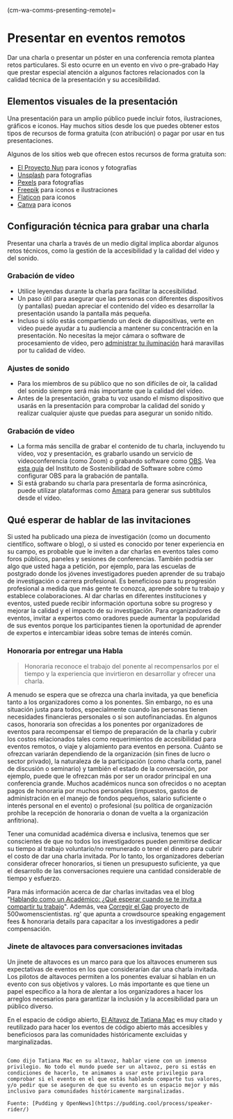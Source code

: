 (cm-wa-comms-presenting-remote)=
# Presentar en eventos remotos

Dar una charla o presentar un póster en una conferencia remota plantea retos particulares. Si esto ocurre en un evento en vivo o pre-grabado Hay que prestar especial atención a algunos factores relacionados con la calidad técnica de la presentación y su accesibilidad.

## Elementos visuales de la presentación

Una presentación para un amplio público puede incluir fotos, ilustraciones, gráficos e iconos. Hay muchos sitios desde los que puedes obtener estos tipos de recursos de forma gratuita (con atribución) o pagar por usar en tus presentaciones.

Algunos de los sitios web que ofrecen estos recursos de forma gratuita son:

* [El Proyecto Nun](https://thenounproject.com) para iconos y fotografías
* [Unsplash](https://unsplash.com) para fotografías
* [Pexels](https://www.pexels.com) para fotografías
* [Freepik](https://www.freepik.com/free-photos-vectors/english) para iconos e ilustraciones
* [Flaticon](https://www.flaticon.com/free-icons/english) para iconos
* [Canva](https://www.canva.com) para iconos

## Configuración técnica para grabar una charla

Presentar una charla a través de un medio digital implica abordar algunos retos técnicos, como la gestión de la accesibilidad y la calidad del vídeo y del sonido.

### Grabación de vídeo

* Utilice leyendas durante la charla para facilitar la accesibilidad.
* Un paso útil para asegurar que las personas con diferentes dispositivos (y pantallas) puedan apreciar el contenido del vídeo es desarrollar la presentación usando la pantalla más pequeña.
* Incluso si sólo estás compartiendo un deck de diapositivas, verte en video puede ayudar a tu audiencia a mantener su concentración en la presentación. No necesitas la mejor cámara o software de procesamiento de vídeo, pero [administrar tu iluminación](https://www.youtube.com/watch?v=rGcAM1CNEU0&ab_channel=Wirecutter) hará maravillas por tu calidad de vídeo.

### Ajustes de sonido

* Para los miembros de su público que no son difíciles de oír, la calidad del sonido siempre será más importante que la calidad del vídeo.
* Antes de la presentación, graba tu voz usando el mismo dispositivo que usarás en la presentación para comprobar la calidad del sonido y realizar cualquier ajuste que puedas para asegurar un sonido nítido.

### Grabación de vídeo

* La forma más sencilla de grabar el contenido de tu charla, incluyendo tu vídeo, voz y presentación, es grabarlo usando un servicio de videoconferencia (como Zoom) o grabando software como [OBS](https://obsproject.com). Vea [esta guía](https://software.ac.uk/fellowship-programme/2019/application-video-guide) del Instituto de Sostenibilidad de Software sobre cómo configurar OBS para la grabación de pantalla.
* Si está grabando su charla para presentarla de forma asincrónica, puede utilizar plataformas como [Amara](https://amara.org) para generar sus subtítulos desde el vídeo.

## Qué esperar de hablar de las invitaciones

Si usted ha publicado una pieza de investigación (como un documento científico, software o blog), o si usted es conocido por tener experiencia en su campo, es probable que le inviten a dar charlas en eventos tales como foros públicos, paneles y sesiones de conferencias. También podría ser algo que usted haga a petición, por ejemplo, para las escuelas de postgrado donde los jóvenes investigadores pueden aprender de su trabajo de investigación o carrera profesional. Es beneficioso para tu progresión profesional a medida que más gente te conozca, aprende sobre tu trabajo y establece colaboraciones. Al dar charlas en diferentes instituciones y eventos, usted puede recibir información oportuna sobre su progreso y mejorar la calidad y el impacto de su investigación. Para organizadores de eventos, invitar a expertos como oradores puede aumentar la popularidad de sus eventos porque los participantes tienen la oportunidad de aprender de expertos e intercambiar ideas sobre temas de interés común.

### Honoraria por entregar una Habla

> Honoraria reconoce el trabajo del ponente al recompensarlos por el tiempo y la experiencia que invirtieron en desarrollar y ofrecer una charla.

A menudo se espera que se ofrezca una charla invitada, ya que beneficia tanto a los organizadores como a los ponentes. Sin embargo, no es una situación justa para todos, especialmente cuando las personas tienen necesidades financieras personales o si son autofinanciadas. En algunos casos, honoraria son ofrecidas a los ponentes por organizadores de eventos para recompensar el tiempo de preparación de la charla y cubrir los costos relacionados tales como requerimientos de accesibilidad para eventos remotos, o viaje y alojamiento para eventos en persona. Cuánto se ofrezcan variarán dependiendo de la organización (sin fines de lucro o sector privado), la naturaleza de la participación (como charla corta, panel de discusión o seminario) y también el estado de la conversación, por ejemplo, puede que le ofrezcan más por ser un orador principal en una conferencia grande. Muchos académicos nunca son ofrecidos o no aceptan pagos de honoraria por muchos personales (impuestos, gastos de administración en el manejo de fondos pequeños, salario suficiente o interés personal en el evento) o profesional (su política de organización prohíbe la recepción de honoraria o donan de vuelta a la organización anfitriona).

Tener una comunidad académica diversa e inclusiva, tenemos que ser conscientes de que no todos los investigadores pueden permitirse dedicar su tiempo al trabajo voluntario/no remunerado o tener el dinero para cubrir el costo de dar una charla invitada. Por lo tanto, los organizadores deberían considerar ofrecer honorarios, si tienen un presupuesto suficiente, ya que el desarrollo de las conversaciones requiere una cantidad considerable de tiempo y esfuerzo.

Para más información acerca de dar charlas invitadas vea el blog "[Hablando como un Académico: ¿Qué esperar cuando se te invita a compartir tu trabajo](http://getalifephd.blogspot.com/2017/04/speaking-as-academic-what-to-expect.html)". Además, vea [Corregir el Gap](https://500womenscientists.org/fix-the-gap) proyecto de 500womenscientistas. rg' que apunta a crowdsource speaking engagement fees & honoraria details para capacitar a los investigadores a pedir compensación.

### Jinete de altavoces para conversaciones invitadas

Un jinete de altavoces es un marco para que los altavoces enumeren sus expectativas de eventos en los que considerarían dar una charla invitada. Los pilotos de altavoces permiten a los ponentes evaluar si hablan en un evento con sus objetivos y valores. Lo más importante es que tiene un papel específico a la hora de alentar a los organizadores a hacer los arreglos necesarios para garantizar la inclusión y la accesibilidad para un público diverso.

En el espacio de código abierto, [El Altavoz de Tatiana Mac](https://gist.github.com/tatianamac/493ca668ee7f7c07a5b282f6d9132552) es muy citado y reutilizado para hacer los eventos de código abierto más accesibles y beneficiosos para las comunidades históricamente excluidas y marginalizadas.

``` {Note} Speakers: What You Can Do

Como dijo Tatiana Mac en su altavoz, hablar viene con un inmenso privilegio. No todo el mundo puede ser un altavoz, pero si estás en condiciones de hacerlo, te animamos a usar este privilegio para comprobar si el evento en el que estás hablando comparte tus valores, y/o pedir que se aseguren de que su evento es un espacio mejor y más inclusivo para comunidades históricamente marginalizadas.

Fuente: [Pudding y OpenNews](https://pudding.cool/process/speaker-rider/)
```
